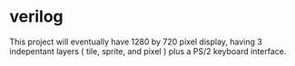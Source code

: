 # verilog

This project will eventually have 1280 by 720 pixel display, having 3 indepentant layers ( tile, sprite, and pixel ) plus a PS/2 keyboard interface. 
